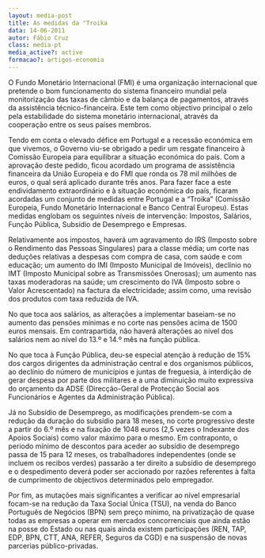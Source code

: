 ```yaml
---
layout: media-post
title: As medidas da "Troika
data: 14-06-2011
autor: Fábio Cruz
class: media-pt
media_active?: active
formacao?: artigos-economia
---  
```



O Fundo Monetário Internacional (FMI) é uma organização internacional que pretende o bom funcionamento do sistema financeiro mundial pela monitorização das taxas de câmbio e da balança de pagamentos, através da assistência técnico-financeira. Este tem como objectivo principal o zelo pela estabilidade do sistema monetário internacional, através da cooperação entre os seus países membros.

Tendo em conta o elevado défice em Portugal e a recessão económica em que vivemos, o Governo viu-se obrigado a pedir um resgate financeiro à Comissão Europeia para equilibrar a situação económica do país. Com a aprovação deste pedido, ficou acordado um programa de assistência financeira da União Europeia e do FMI que ronda os 78 mil milhões de euros, o qual será aplicado durante três anos. Para fazer face a este endividamento extraordinário e à situação económica do país, ficaram acordadas um conjunto de medidas entre Portugal e a “Troika” (Comissão Europeia, Fundo Monetário Internacional e Banco Central Europeu). Estas medidas englobam os seguintes níveis de intervenção: Impostos, Salários, Função Pública, Subsídio de Desemprego e Empresas.

Relativamente aos impostos, haverá um agravamento do IRS (Imposto sobre o Rendimento das Pessoas Singulares) para a classe média; um corte nas deduções relativas a despesas com compra de casa, com saúde e com educação; um aumento do IMI (Imposto Municipal de Imóveis), declínio no IMT (Imposto Municipal sobre as Transmissões Onerosas); um aumento nas taxas moderadoras na saúde; um crescimento do IVA (Imposto sobre o Valor Acrescentado) na factura da electricidade; assim como, uma revisão dos produtos com taxa reduzida de IVA.

No que toca aos salários, as alterações a implementar baseiam-se no aumento das pensões mínimas e no corte nas pensões acima de 1500 euros mensais. Em contrapartida, não haverá alterações ao nível dos salários nem ao nível do 13.º e 14.º mês na função pública.

No que toca à Função Pública, deu-se especial atenção à redução de 15% dos cargos dirigentes da administração central e dos organismos públicos, ao declínio do número de municípios e juntas de freguesia, à interdição de gerar despesa por parte dos militares e a uma diminuição muito expressiva do orçamento da ADSE (Direcção-Geral de Protecção Social aos Funcionários e Agentes da Administração Pública).

Já no Subsídio de Desemprego, as modificações prendem-se com a redução da duração do subsídio para 18 meses, no corte progressivo deste a partir do 6.º mês e na fixação de 1048 euros (2,5 vezes o Indexante dos Apoios Sociais) como valor máximo para o mesmo. Em contraponto, o período mínimo de descontos para aceder ao subsídio de desemprego passa de 15 para 12 meses, os trabalhadores independentes (onde se incluem os recibos verdes) passarão a ter direito a subsídio de desemprego e o despedimento deverá poder ser accionado por razões referentes à falta de cumprimento de objectivos determinados pelo empregador.

Por fim, as mutações mais significantes a verificar ao nível empresarial focam-se na redução da Taxa Social Única (TSU), na venda do Banco Português de Negócios (BPN) sem preço mínimo, na privatização de quase todas as empresas a operar em mercados concorrenciais que ainda estão na posse do Estado ou nas quais ainda existem participações (REN, TAP, EDP, BPN, CTT, ANA, REFER, Seguros da CGD) e na suspensão de novas parcerias público-privadas.